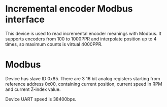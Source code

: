 Incremental encoder Modbus interface
====================================

This device is used to read incremental encoder meanings with Modbus.
It supports encoders from 100 to 1000PPR and interpolate position up to 4 times, 
so maximum counts is virtual 4000PPR.

Modbus
======

Device has slave ID 0x85. There are 3 16 bit analog registers starting from reference address 0x00,
containing current position, current speed in RPM and current Z-index value.

Device UART speed is 38400bps.